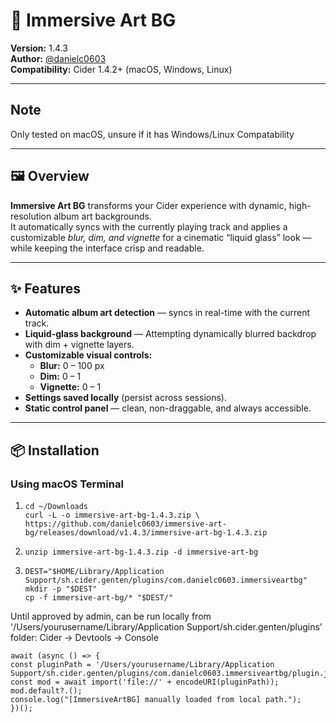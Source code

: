 # 🎨 Immersive Art BG

**Version:** 1.4.3  
**Author:** [@danielc0603](https://github.com/danielc0603)  
**Compatibility:** Cider 1.4.2+ (macOS, Windows, Linux)

---
## Note

Only tested  on macOS, unsure if it has Windows/Linux Compatability

---

## 🖼️ Overview

**Immersive Art BG** transforms your Cider experience with dynamic, high-resolution album art backgrounds.  
It automatically syncs with the currently playing track and applies a customizable *blur, dim, and vignette* for a cinematic “liquid glass” look — while keeping the interface crisp and readable.

---

## ✨ Features

- **Automatic album art detection** — syncs in real-time with the current track.  
- **Liquid-glass background** — Attempting dynamically blurred backdrop with dim + vignette layers.  
- **Customizable visual controls:**  
  - **Blur:** 0 – 100 px  
  - **Dim:** 0 – 1  
  - **Vignette:** 0 – 1  
- **Settings saved locally** (persist across sessions).  
- **Static control panel** — clean, non-draggable, and always accessible.  

---

## 📦 Installation

### Using macOS Terminal

1. ```
   cd ~/Downloads
   curl -L -o immersive-art-bg-1.4.3.zip \
   https://github.com/danielc0603/immersive-art-bg/releases/download/v1.4.3/immersive-art-bg-1.4.3.zip
   ```

2. ```
   unzip immersive-art-bg-1.4.3.zip -d immersive-art-bg
   ```

3. ```
   DEST="$HOME/Library/Application Support/sh.cider.genten/plugins/com.danielc0603.immersiveartbg"
   mkdir -p "$DEST"
   cp -f immersive-art-bg/* "$DEST/"
   ```


Until approved by admin, can be run locally from '/Users/yourusername/Library/Application Support/sh.cider.genten/plugins' folder:
  Cider -> Devtools -> Console
  ```
  await (async () => {
  const pluginPath = '/Users/yourusername/Library/Application Support/sh.cider.genten/plugins/com.danielc0603.immersiveartbg/plugin.js';
  const mod = await import('file://' + encodeURI(pluginPath));
  mod.default?.();
  console.log("[ImmersiveArtBG] manually loaded from local path.");
})();
```
